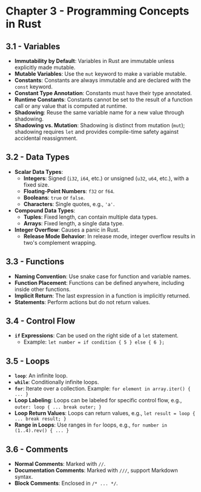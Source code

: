 # Chapter 3 - Programming Concepts in Rust

## 3.1 - Variables

- **Immutability by Default**: Variables in Rust are immutable unless explicitly made mutable.
- **Mutable Variables**: Use the `mut` keyword to make a variable mutable.
- **Constants**: Constants are always immutable and are declared with the `const` keyword.
- **Constant Type Annotation**: Constants must have their type annotated.
- **Runtime Constants**: Constants cannot be set to the result of a function call or any value that is computed at runtime.
- **Shadowing**: Reuse the same variable name for a new value through shadowing.
- **Shadowing vs. Mutation**: Shadowing is distinct from mutation (`mut`); shadowing requires `let` and provides compile-time safety against accidental reassignment.

## 3.2 - Data Types

- **Scalar Data Types**:
  - **Integers**: Signed (`i32`, `i64`, etc.) or unsigned (`u32`, `u64`, etc.), with a fixed size.
  - **Floating-Point Numbers**: `f32` or `f64`.
  - **Booleans**: `true` or `false`.
  - **Characters**: Single quotes, e.g., `'a'`.
- **Compound Data Types**:
  - **Tuples**: Fixed length, can contain multiple data types.
  - **Arrays**: Fixed length, a single data type.
- **Integer Overflow**: Causes a panic in Rust.
  - **Release Mode Behavior**: In release mode, integer overflow results in two's complement wrapping.

## 3.3 - Functions

- **Naming Convention**: Use snake case for function and variable names.
- **Function Placement**: Functions can be defined anywhere, including inside other functions.
- **Implicit Return**: The last expression in a function is implicitly returned.
- **Statements**: Perform actions but do not return values.

## 3.4 - Control Flow

- **`if` Expressions**: Can be used on the right side of a `let` statement.
  - Example: `let number = if condition { 5 } else { 6 };`

## 3.5 - Loops

- **`loop`**: An infinite loop.
- **`while`**: Conditionally infinite loops.
- **`for`**: Iterate over a collection. Example: `for element in array.iter() { ... }`
- **Loop Labeling**: Loops can be labeled for specific control flow, e.g., `outer: loop { ... break outer; }`
- **Loop Return Values**: Loops can return values, e.g., `let result = loop { ... break result; }`
- **Range in Loops**: Use ranges in `for` loops, e.g., `for number in (1..4).rev() { ... }`

## 3.6 - Comments

- **Normal Comments**: Marked with `//`.
- **Documentation Comments**: Marked with `///`, support Markdown syntax.
- **Block Comments**: Enclosed in `/* ... */`.

